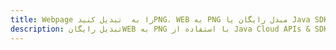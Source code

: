 ---title: Webpage را به  تبدیل کنیدPNG، WEB به PNG مبدل رایگان یا Java SDKdescription: تبدیل رایگانWEB به PNG با استفاده از Java Cloud APIs & SDK همچنین اسناد PDF را در Cloud ایجاد، ویرایش و رندر کنید.---